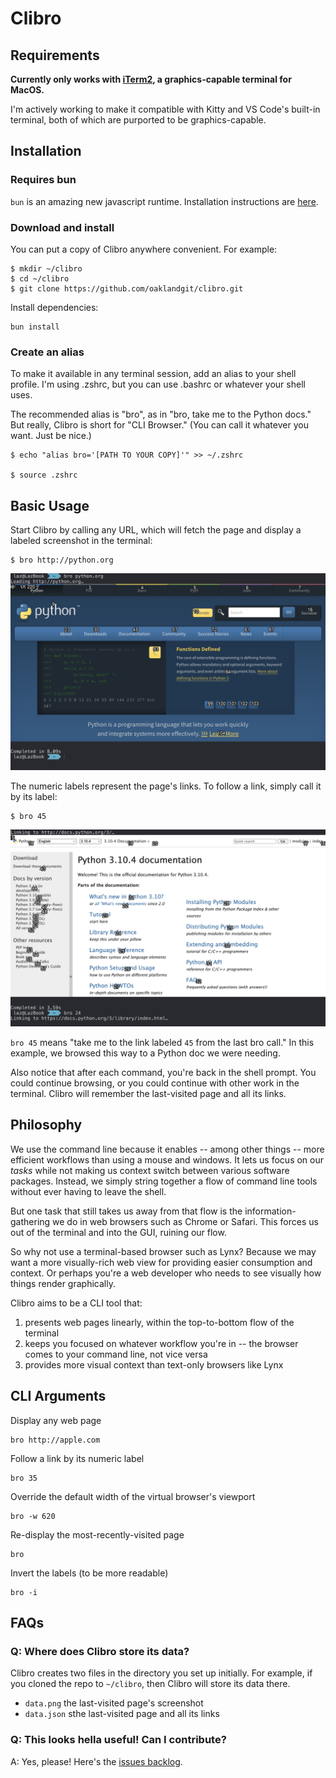 # Clibro

## Requirements

**Currently only works with [iTerm2](https://iterm2.com/), a graphics-capable terminal for MacOS.**

I'm actively working to make it compatible with Kitty and VS Code's built-in terminal, both of which are purported to be graphics-capable.

## Installation

### Requires bun

`bun` is an amazing new javascript runtime. Installation instructions are [here](http://bun.sh).

### Download and install

You can put a copy of Clibro anywhere convenient. For example:

```
$ mkdir ~/clibro
$ cd ~/clibro
$ git clone https://github.com/oaklandgit/clibro.git
```

Install dependencies:

```
bun install
```

### Create an alias

To make it available in any terminal session, add an alias to your shell profile. I'm using .zshrc, but you can use .bashrc or whatever your shell uses.

The recommended alias is "bro", as in "bro, take me to the Python docs." But really, Clibro is short for "CLI Browser." (You can call it whatever you want. Just be nice.)

```
$ echo "alias bro='[PATH TO YOUR COPY]'" >> ~/.zshrc

$ source .zshrc
```

## Basic Usage

Start Clibro by calling any URL, which will fetch the page and display a labeled screenshot in the terminal:

```
$ bro http://python.org
```

![Screenshot of a Clibro page by URL](/screenshots/clibro-by-url.png)

The numeric labels represent the page's links. To follow a link, simply call it by its label:

```
$ bro 45
```

![Screenshot of a Clibro page by label](/screenshots/clibro-by-label.png)

`bro 45` means "take me to the link labeled `45` from the last bro call." In this example, we browsed this way to a Python doc we were needing.

Also notice that after each command, you're back in the shell prompt. You could continue browsing, or you could continue with other work in the terminal. Clibro will remember the last-visited page and all its links.

## Philosophy

We use the command line because it enables -- among other things -- more efficient workflows than using a mouse and windows. It lets us focus on our _tasks_ while not making us context switch between various software packages. Instead, we simply string together a flow of command line tools without ever having to leave the shell.

But one task that still takes us away from that flow is the information-gathering we do in web browsers such as Chrome or Safari. This forces us out of the terminal and into the GUI, ruining our flow.

So why not use a terminal-based browser such as Lynx? Because we may want a more visually-rich web view for providing easier consumption and context. Or perhaps you're a web developer who needs to see visually how things render graphically.

Clibro aims to be a CLI tool that:

1. presents web pages linearly, within the top-to-bottom flow of the terminal
2. keeps you focused on whatever workflow you're in -- the browser comes to your command line, not vice versa
3. provides more visual context than text-only browsers like Lynx

## CLI Arguments

Display any web page

```
bro http://apple.com
```

Follow a link by its numeric label

```
bro 35
```

Override the default width of the virtual browser's viewport

```
bro -w 620
```

Re-display the most-recently-visited page

```
bro
```

Invert the labels (to be more readable)

```
bro -i
```

## FAQs

### Q: Where does Clibro store its data?

Clibro creates two files in the directory you set up initially. For example, if you cloned the repo to `~/clibro`, then Clibro will store its data there.

- `data.png` the last-visited page's screenshot
- `data.json` sthe last-visited page and all its links

### Q: This looks hella useful! Can I contribute?

A: Yes, please! Here's the [issues backlog](https://github.com/oaklandgit/clibro/issues).
